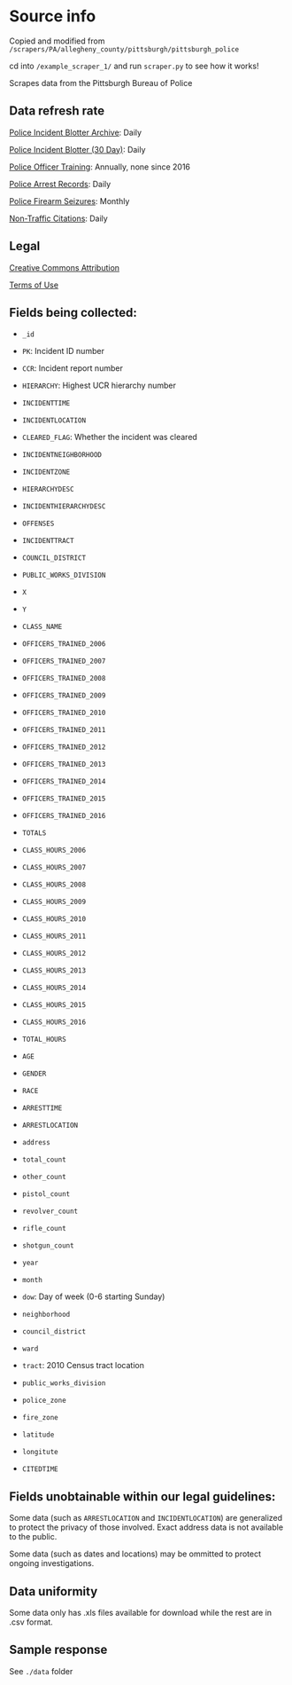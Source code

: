 # Source info

Copied and modified from `/scrapers/PA/allegheny_county/pittsburgh/pittsburgh_police`

cd into `/example_scraper_1/` and run `scraper.py` to see how it works!

Scrapes data from the Pittsburgh Bureau of Police

## Data refresh rate

[Police Incident Blotter Archive](https://data.wprdc.org/dataset/uniform-crime-reporting-data): Daily

[Police Incident Blotter (30 Day)](https://data.wprdc.org/dataset/police-incident-blotter): Daily

[Police Officer Training](https://data.wprdc.org/dataset/officer-training): Annually, none since 2016

[Police Arrest Records](https://data.wprdc.org/dataset/arrest-data): Daily

[Police Firearm Seizures](https://data.wprdc.org/dataset/pbp-fire-arm-seizures): Monthly

[Non-Traffic Citations](https://data.wprdc.org/dataset/non-traffic-citations): Daily

## Legal

[Creative Commons Attribution](http://www.opendefinition.org/licenses/cc-by)

[Terms of Use](https://www.wprdc.org/terms-of-use/)

## Fields being collected:

- `_id`
- `PK`: Incident ID number
- `CCR`: Incident report number
- `HIERARCHY`: Highest UCR hierarchy number
- `INCIDENTTIME`
- `INCIDENTLOCATION`
- `CLEARED_FLAG`: Whether the incident was cleared
- `INCIDENTNEIGHBORHOOD`
- `INCIDENTZONE`
- `HIERARCHYDESC`
- `INCIDENTHIERARCHYDESC`
- `OFFENSES`
- `INCIDENTTRACT`
- `COUNCIL_DISTRICT`
- `PUBLIC_WORKS_DIVISION`
- `X`
- `Y`

- `CLASS_NAME`
- `OFFICERS_TRAINED_2006`
- `OFFICERS_TRAINED_2007`
- `OFFICERS_TRAINED_2008`
- `OFFICERS_TRAINED_2009`
- `OFFICERS_TRAINED_2010`
- `OFFICERS_TRAINED_2011`
- `OFFICERS_TRAINED_2012`
- `OFFICERS_TRAINED_2013`
- `OFFICERS_TRAINED_2014`
- `OFFICERS_TRAINED_2015`
- `OFFICERS_TRAINED_2016`
- `TOTALS`
- `CLASS_HOURS_2006`
- `CLASS_HOURS_2007`
- `CLASS_HOURS_2008`
- `CLASS_HOURS_2009`
- `CLASS_HOURS_2010`
- `CLASS_HOURS_2011`
- `CLASS_HOURS_2012`
- `CLASS_HOURS_2013`
- `CLASS_HOURS_2014`
- `CLASS_HOURS_2015`
- `CLASS_HOURS_2016`
- `TOTAL_HOURS`

- `AGE`
- `GENDER`
- `RACE`
- `ARRESTTIME`
- `ARRESTLOCATION`

- `address`
- `total_count`
- `other_count`
- `pistol_count`
- `revolver_count`
- `rifle_count`
- `shotgun_count`
- `year`
- `month`
- `dow`: Day of week (0-6 starting Sunday)
- `neighborhood`
- `council_district`
- `ward`
- `tract`: 2010 Census tract location
- `public_works_division`
- `police_zone`
- `fire_zone`
- `latitude`
- `longitute`

- `CITEDTIME`

## Fields unobtainable within our legal guidelines:

Some data (such as `ARRESTLOCATION` and `INCIDENTLOCATION`) are generalized to protect the privacy of those involved.
Exact address data is not available to the public.

Some data (such as dates and locations) may be ommitted to protect ongoing investigations.

## Data uniformity

Some data only has .xls files available for download while the rest are in .csv format.

## Sample response

See `./data` folder
